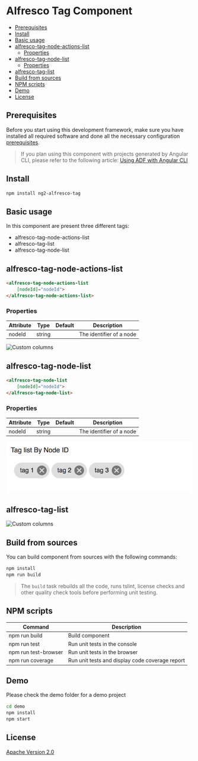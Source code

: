 # Alfresco Tag Component

<!-- markdown-toc start - Don't edit this section.  npm run toc to generate it-->

<!-- toc -->

- [Prerequisites](#prerequisites)
- [Install](#install)
- [Basic usage](#basic-usage)
- [alfresco-tag-node-actions-list](#alfresco-tag-node-actions-list)
  * [Properties](#properties)
- [alfresco-tag-node-list](#alfresco-tag-node-list)
  * [Properties](#properties-1)
- [alfresco-tag-list](#alfresco-tag-list)
- [Build from sources](#build-from-sources)
- [NPM scripts](#npm-scripts)
- [Demo](#demo)
- [License](#license)

<!-- tocstop -->

<!-- markdown-toc end -->

## Prerequisites

Before you start using this development framework, make sure you have installed all required software and done all the
necessary configuration [prerequisites](https://github.com/Alfresco/alfresco-ng2-components/blob/master/PREREQUISITES.md).

> If you plan using this component with projects generated by Angular CLI, please refer to the following article: [Using ADF with Angular CLI](https://github.com/Alfresco/alfresco-ng2-components/wiki/Angular-CLI)

## Install

```sh
npm install ng2-alfresco-tag
```

## Basic usage

In this component are present three different tags:

* alfresco-tag-node-actions-list
* alfresco-tag-list
* alfresco-tag-node-list

## alfresco-tag-node-actions-list

```html
<alfresco-tag-node-actions-list 
    [nodeId]="nodeId">
</alfresco-tag-node-actions-list>
```  

### Properties

| Attribute | Type | Default | Description |
| --- | --- | --- | --- |
| nodeId | string | | The identifier of a node |

![Custom columns](docs/assets/tag3.png)                         

## alfresco-tag-node-list

```html
<alfresco-tag-node-list 
    [nodeId]="nodeId">
</alfresco-tag-node-list>
``` 

### Properties

| Attribute | Type | Default | Description |
| --- | --- | --- | --- |
| nodeId | string | | The identifier of a node |

![Custom columns](docs/assets/tag1.png)                         

## alfresco-tag-list

![Custom columns](docs/assets/tag2.png)                         
        
## Build from sources

You can build component from sources with the following commands:

```sh
npm install
npm run build
```

> The `build` task rebuilds all the code, runs tslint, license checks 
> and other quality check tools before performing unit testing.

## NPM scripts

| Command | Description |
| --- | --- |
| npm run build | Build component |
| npm run test | Run unit tests in the console |
| npm run test-browser | Run unit tests in the browser
| npm run coverage | Run unit tests and display code coverage report |

## Demo

Please check the demo folder for a demo project

```sh
cd demo
npm install
npm start
```

## License

[Apache Version 2.0](https://github.com/Alfresco/alfresco-ng2-components/blob/master/LICENSE)
